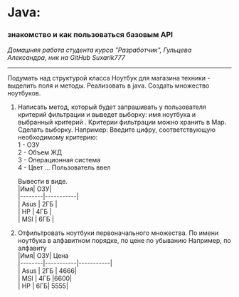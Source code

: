 # Java:
### знакомство и как пользоваться базовым API

*Домашняя работа студента курса "Разработчик", Гульцева Александра, ник на GitHub Suxarik777*

---

Подумать над структурой класса Ноутбук для магазина техники - выделить поля и методы. Реализовать в java.
Создать множество ноутбуков.

1. Написать метод, который будет запрашивать у пользователя критерий фильтрации и выведет выборку: имя ноутбука и выбранный критерий . Критерии фильтрации можно хранить в Map.
   Сделать выборку.
   Например:
   Введите цифру, соответствующую необходимому критерию:  
   1 - ОЗУ  
   2 - Объем ЖД  
   3 - Операционная система  
   4 - Цвет …
   Пользователь ввел  
   
   Вывести в виде.  
   |Имя| ОЗУ|  
   |--------|-----------|  
   | Asus | 2ГБ |  
   | HP | 4ГБ |  
   | MSI | 6ГБ |  

2. Отфильтровать ноутбуки первоначального множества. По имени ноутбука в алфавитном порядке, по цене по убыванию
   Например, по алфавиту  
   |Имя| ОЗУ| Цена  
   |--------|-----------|-----------|  
   | Asus | 2ГБ | 4666|  
   | MSI | 4ГБ |6600|  
   | HP | 6ГБ| 5555|  